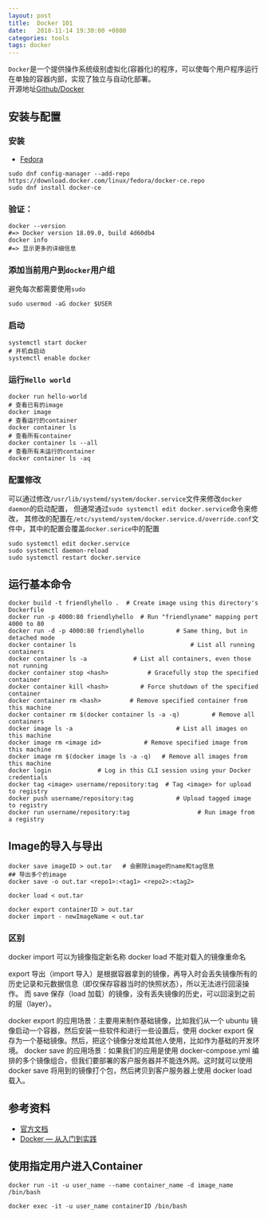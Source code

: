 ```yaml
---
layout: post
title:  Docker 101
date:   2018-11-14 19:30:00 +0800
categories: tools
tags: docker
---
```


`Docker`是一个提供操作系统级别虚拟化(容器化)的程序，可以使每个用户程序运行在单独的容器内部，实现了独立与自动化部署。  
开源地址[Github/Docker](https://github.com/docker/docker-ce)

## 安装与配置

### 安装

* [Fedora](https://docs.docker.com/install/linux/docker-ce/fedora/)

```shell
sudo dnf config-manager --add-repo https://download.docker.com/linux/fedora/docker-ce.repo
sudo dnf install docker-ce
```

### 验证：

```shell
docker --version
#=> Docker version 18.09.0, build 4d60db4
docker info
#=> 显示更多的详细信息
```

### 添加当前用户到`docker`用户组

避免每次都需要使用`sudo`

```shell
sudo usermod -aG docker $USER
```

### 启动

```shell
systemctl start docker
# 开机自启动
systemctl enable docker
```

### 运行`Hello world`

```shell
docker run hello-world
# 查看已有的image
docker image
# 查看运行的container
docker container ls
# 查看所有container
docker container ls --all
# 查看所有未运行的container
docker container ls -aq
```

### 配置修改

可以通过修改`/usr/lib/systemd/system/docker.service`文件来修改`docker daemon`的启动配置，
但通常通过`sudo systemctl edit docker.service`命令来修改，
其修改的配置在`/etc/systemd/system/docker.service.d/override.conf`文件中，其中的配置会覆盖`docker.serice`中的配置

```shell
sudo systemctl edit docker.service
sudo systemctl daemon-reload
sudo systemctl restart docker.service
```

## 运行基本命令

```shell
docker build -t friendlyhello .  # Create image using this directory's Dockerfile
docker run -p 4000:80 friendlyhello  # Run "friendlyname" mapping port 4000 to 80
docker run -d -p 4000:80 friendlyhello         # Same thing, but in detached mode
docker container ls                                # List all running containers
docker container ls -a             # List all containers, even those not running
docker container stop <hash>           # Gracefully stop the specified container
docker container kill <hash>         # Force shutdown of the specified container
docker container rm <hash>        # Remove specified container from this machine
docker container rm $(docker container ls -a -q)         # Remove all containers
docker image ls -a                             # List all images on this machine
docker image rm <image id>            # Remove specified image from this machine
docker image rm $(docker image ls -a -q)   # Remove all images from this machine
docker login             # Log in this CLI session using your Docker credentials
docker tag <image> username/repository:tag  # Tag <image> for upload to registry
docker push username/repository:tag            # Upload tagged image to registry
docker run username/repository:tag                   # Run image from a registry
```

## Image的导入与导出

```shell
docker save imageID > out.tar	# 会删除image的name和tag信息
## 导出多个的image
docker save -o out.tar <repo1>:<tag1> <repo2>:<tag2>

docker load < out.tar
```

```shell
docker export containerID > out.tar
docker import - newImageName < out.tar
```

### 区别

docker import 可以为镜像指定新名称
docker load 不能对载入的镜像重命名

export 导出（import 导入）是根据容器拿到的镜像，再导入时会丢失镜像所有的历史记录和元数据信息（即仅保存容器当时的快照状态），所以无法进行回滚操作。
而 save 保存（load 加载）的镜像，没有丢失镜像的历史，可以回滚到之前的层（layer）。

docker export 的应用场景：主要用来制作基础镜像，比如我们从一个 ubuntu 镜像启动一个容器，然后安装一些软件和进行一些设置后，使用 docker export 保存为一个基础镜像。然后，把这个镜像分发给其他人使用，比如作为基础的开发环境。
docker save 的应用场景：如果我们的应用是使用 docker-compose.yml 编排的多个镜像组合，但我们要部署的客户服务器并不能连外网。这时就可以使用 docker save 将用到的镜像打个包，然后拷贝到客户服务器上使用 docker load 载入。

## 参考资料

* [官方文档](https://docs.docker.com/)
* [Docker — 从入门到实践](https://yeasy.gitbooks.io/docker_practice/content/)


## 使用指定用户进入Container

```shell
docker run -it -u user_name --name container_name -d image_name /bin/bash

docker exec -it -u user_name containerID /bin/bash
```